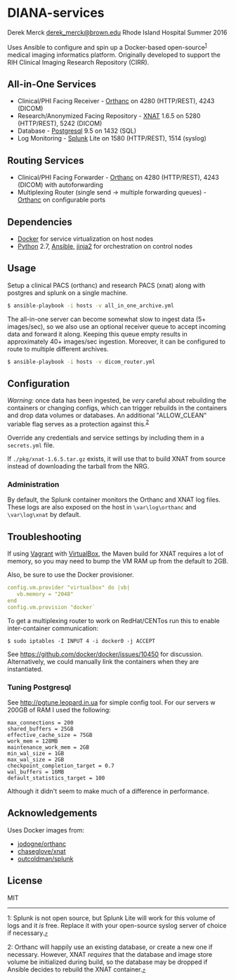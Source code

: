 # DIANA-services

Derek Merck <derek_merck@brown.edu>
Rhode Island Hospital
Summer 2016

Uses Ansible to configure and spin up a Docker-based open-source<sup><a name="^splunk_ref">[1](#^splunk)</a></sup> medical imaging informatics platform.  Originally developed to support the RIH Clinical Imaging Research Repository (CIRR).


## All-in-One Services

- Clinical/PHI Facing Receiver - [Orthanc] on 4280 (HTTP/REST), 4243 (DICOM)
- Research/Anonymized Facing Repository - [XNAT] 1.6.5 on 5280 (HTTP/REST), 5242 (DICOM)
- Database - [Postgresql] 9.5 on 1432 (SQL)
- Log Monitoring - [Splunk] Lite on 1580 (HTTP/REST), 1514 (syslog)


## Routing Services

- Clinical/PHI Facing Forwarder - [Orthanc] on 4280 (HTTP/REST), 4243 (DICOM) with autoforwarding
- Multiplexing Router (single send -> multiple forwarding queues) - [Orthanc] on configurable ports

[Splunk]:http://www.splunk.com
[Postgresql]:http://www.postgresql.org
[Orthanc]:http://www.orthanc-server.com
[XNAT]:http://www.xnat.org
[Tithonus]:https://github.com/derekmerck/Tithonus


## Dependencies

- [Docker] for service virtualization on host nodes
- [Python] 2.7, [Ansible], [jinja2] for orchestration on control nodes

[Docker]:http://www.docker.com
[docker-compose]:https://docs.docker.com/compose/
[Python]:http://www.python.org
[pyyaml]:http://pyyaml.org
[jinja2]:http://jinja.pocoo.org
[ansible]:http://www.ansible.com


## Usage

Setup a clinical PACS (orthanc) and research PACS (xnat) along with postgres and splunk on a single machine.

```bash
$ ansible-playbook -i hosts -v all_in_one_archive.yml
```

The all-in-one server can become somewhat slow to ingest data (5+ images/sec), so we also use an optional receiver queue to accept incoming data and forward it along.  Keeping this queue empty results in approximately 40+ images/sec ingestion.  Moreover, it can be configured to route to multiple different archives.

```bash
$ ansible-playbook -i hosts -v dicom_router.yml
```


## Configuration

_Warning_: once data has been ingested, be _very_ careful about rebuilding the containers or changing configs, which can trigger rebuilds in the containers and drop data volumes or databases.  An additional "ALLOW_CLEAN" variable flag serves as a protection against this.<sup><a name="^database_ref">[2](#^database)</a></sup>

Override any credentials and service settings by including them in a `secrets.yml` file.

If `./pkg/xnat-1.6.5.tar.gz` exists, it will use that to build XNAT from source instead of downloading the tarball from the NRG.


### Administration

By default, the Splunk container monitors the Orthanc and XNAT log files.  These logs are also exposed on the host in `\var\log\orthanc` and `\var\log\xnat` by default.


## Troubleshooting

If using [Vagrant] with [VirtualBox], the Maven build for XNAT requires a lot of memory, so you may need to bump the VM RAM up from the default to 2GB.

Also, be sure to use the Docker provisioner.

```yml
config.vm.provider "virtualbox" do |vb|
   vb.memory = "2048"
end
config.vm.provision "docker`
```

[vagrant]: http://www.vagrantup.com
[virtualbox]: https://www.virtualbox.org

To get a multiplexing router to work on RedHat/CENTos run this to enable inter-container communication:

`$ sudo iptables -I INPUT 4 -i docker0 -j ACCEPT`

See <https://github.com/docker/docker/issues/10450> for discussion.  Alternatively, we could manually link the containers when they are instantiated.


### Tuning Postgresql

See <http://pgtune.leopard.in.ua> for simple config tool.  For our servers w 200GB of RAM I used the following:

```
max_connections = 200
shared_buffers = 25GB
effective_cache_size = 75GB
work_mem = 128MB
maintenance_work_mem = 2GB
min_wal_size = 1GB
max_wal_size = 2GB
checkpoint_completion_target = 0.7
wal_buffers = 16MB
default_statistics_target = 100
```

Although it didn't seem to make much of a difference in performance.

## Acknowledgements

Uses Docker images from:

- [jodogne/orthanc](https://github.com/jodogne/OrthancDocker)
- [chaseglove/xnat](https://github.com/chaselgrove/xnat-docker)
- [outcoldman/splunk](https://github.com/outcoldman/docker-splunk)


## License

MIT

---

<a name="^splunk">1</a>: Splunk is not open source, but Splunk Lite will work for this volume of logs and it _is_ free.  Replace it with your open-source syslog server of choice if necessary.[:arrow_heading_up:](#^splunk_ref)

<a name="^database">2</a>: Orthanc will happily use an existing database, or create a new one if necessary.  However, XNAT _requires_ that the database and image store volume be initialized during build, so the database may be dropped if Ansible decides to rebuild the XNAT container.[:arrow_heading_up:](#^database_ref)

